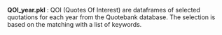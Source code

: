 **QOI_year.pkl** : QOI (Quotes Of Interest) are dataframes of selected quotations for each year from the Quotebank database. The selection is based on the matching with a list of keywords.
